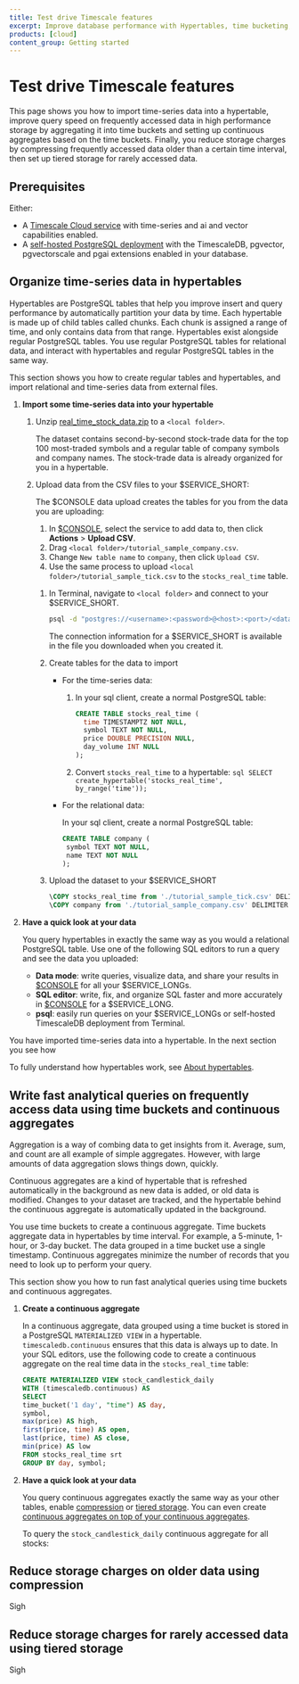 ```yaml
---
title: Test drive Timescale features
excerpt: Improve database performance with Hypertables, time bucketing, compression and continuous aggregates.
products: [cloud]
content_group: Getting started
---
```


# Test drive Timescale features

This page shows you how to import time-series data into a hypertable, improve query 
speed on frequently accessed data in high performance storage by aggregating it 
into time buckets and setting up continuous aggregates based on the time buckets. 
Finally, you reduce storage charges by compressing frequently accessed data older than 
a certain time interval, then set up tiered storage for rarely accessed data.  

## Prerequisites

Either:
- A [Timescale Cloud service][create-a-service] with time-series and ai and vector capabilities enabled.
- A [self-hosted PostgreSQL deployment][deploy-self-hosted] with the TimescaleDB, pgvector, pgvectorscale and
  pgai extensions enabled in your database.


## Organize time-series data in hypertables

Hypertables are PostgreSQL tables that help you improve insert and query
performance by automatically partition your data by time. Each hypertable is made
up of child tables called chunks. Each chunk is assigned a range of time, and only
contains data from that range. Hypertables exist alongside regular PostgreSQL tables.
You use regular PostgreSQL tables for relational data, and interact with hypertables
and regular PostgreSQL tables in the same way.

This section shows you how to create regular tables and hypertables, and import
relational and time-series data from external files.

<Procedure>

1.  **Import some time-series data into your hypertable**

    1. Unzip <Tag type="download">[real_time_stock_data.zip](https://assets.timescale.com/docs/downloads/get-started/real_time_stock_data.zip)</Tag> to a `<local folder>`.

       The dataset contains second-by-second stock-trade data for the top 100 most-traded symbols
       and a regular table of company symbols and company names. The stock-trade data is already 
       organized for you in a hypertable.

    1. Upload data from the CSV files to your $SERVICE_SHORT:
    
       <Tabs label="Upload data to ">

       <Tab title="Timescale Console">
       
          The $CONSOLE data upload creates the tables for you from the data you are uploading:   
          1. In [$CONSOLE][portal-ops-mode], select the service to add data to, then click **Actions** > **Upload CSV**.
          1. Drag `<local folder>/tutorial_sample_company.csv`.
          1. Change `New table name` to `company`, then click `Upload CSV`.
          1. Use the same process to upload `<local folder>/tutorial_sample_tick.csv` to the `stocks_real_time` table.
        
       </Tab>
        
       <Tab title="psql">

       1. In Terminal, navigate to `<local folder>` and connect to your $SERVICE_SHORT.
          ```bash
          psql -d "postgres://<username>:<password>@<host>:<port>/<database-name>"
          ```
          The connection information for a $SERVICE_SHORT is available in the file you downloaded when you created it.
      
       2. Create tables for the data to import
      
          - For the time-series data:
             1. In your sql client, create a normal PostgreSQL table:
      
                ```sql
                CREATE TABLE stocks_real_time (
                  time TIMESTAMPTZ NOT NULL,
                  symbol TEXT NOT NULL,
                  price DOUBLE PRECISION NULL,
                  day_volume INT NULL
                );
                ```
             1.  Convert `stocks_real_time` to a hypertable:
                ```sql
                SELECT create_hypertable('stocks_real_time', by_range('time'));
                ```
      
          - For the relational data:
      
             In your sql client, create a normal PostgreSQL table:
             ```sql
             CREATE TABLE company (
              symbol TEXT NOT NULL,
              name TEXT NOT NULL
             );
            ```
               
       3. Upload the dataset to your $SERVICE_SHORT
          ```sql
          \COPY stocks_real_time from './tutorial_sample_tick.csv' DELIMITER ',' CSV HEADER;
          \COPY company from './tutorial_sample_company.csv' DELIMITER ',' CSV HEADER;
          ```
        
       </Tab>
        
       </Tabs>       

1.  **Have a quick look at your data**  

    You query hypertables in exactly the same way as you would a relational PostgreSQL table.
    Use one of the following SQL editors to run a query and see the data you uploaded:
    - **Data mode**:  write queries, visualize data, and share your results in [$CONSOLE][portal-data-mode] for all your $SERVICE_LONGs.
    - **SQL editor**: write, fix, and organize SQL faster and more accurately in [$CONSOLE][portal-ops-mode] for a $SERVICE_LONG.
    - **psql**: easily run queries on your $SERVICE_LONGs or self-hosted TimescaleDB deployment from Terminal.

    <TryItOutCodeBlock queryId="getting-started-srt-orderby" />

</Procedure>

You have imported time-series data into a hypertable. In the next section you see how   

To fully understand how hypertables work, see [About hypertables][about-hypertables].

## Write fast analytical queries on frequently access data using time buckets and continuous aggregates

Aggregation is a way of combing data to get insights from it. Average, sum, and count are all 
example of simple aggregates. However, with large amounts of data aggregation slows things down, quickly.
 
Continuous aggregates are a kind of hypertable that is refreshed automatically in 
the background as new data is added, or old data is modified. Changes to your dataset are tracked, 
and the hypertable behind the continuous aggregate is automatically updated in the background.

You use time buckets to create a continuous aggregate. Time buckets aggregate data in hypertables by time 
interval. For example, a 5-minute, 1-hour, or 3-day bucket. The data grouped in a time bucket use a single 
timestamp. Continuous aggregates minimize the number of records that you need to look up to perform your 
query.


This section show you how to run fast analytical queries using time buckets and continuous aggregates.

<Procedure>

1.  **Create a continuous aggregate**
  
    In a continuous aggregate, data grouped using a time bucket is stored in a 
    PostgreSQL `MATERIALIZED VIEW` in a hypertable. `timescaledb.continuous` ensures that this data
    is always up to date.
    In your SQL editors, use the following code to create a continuous aggregate on the real time data in
    the `stocks_real_time` table:

    ```sql
    CREATE MATERIALIZED VIEW stock_candlestick_daily
    WITH (timescaledb.continuous) AS
    SELECT
    time_bucket('1 day', "time") AS day,
    symbol,
    max(price) AS high,
    first(price, time) AS open,
    last(price, time) AS close,
    min(price) AS low
    FROM stocks_real_time srt
    GROUP BY day, symbol;
    ```

1.  **Have a quick look at your data**

    You query continuous aggregates exactly the same way as your other tables, enable [compression][compression]
    or [tiered storage][data-tiering]. You can even
    create [continuous aggregates on top of your continuous aggregates][hierarchical-caggs].

    To query the `stock_candlestick_daily` continuous aggregate for all stocks:

    <TryItOutCodeBlock queryId="getting-started-cagg" />

</Procedure>

## Reduce storage charges on older data using compression

Sigh

## Reduce storage charges for rarely accessed data using tiered storage

Sigh

[create-a-service]: /getting-started/:currentVersion:/services/
[deploy-self-hosted]: /self-hosted/:currentVersion:/install/
[connect-to-your-service]: /getting-started/:currentVersion:/run-queries-from-console/
[portal-ops-mode]: https://console.cloud.timescale.com/dashboard/services
[portal-data-mode]: https://console.cloud.timescale.com/dashboard/services?popsql
[about-hypertables]: /use-timescale/:currentVersion:/hypertables/about-hypertables/
[data-tiering]: /use-timescale/:currentVersion:/data-tiering/
[compression]: /use-timescale/:currentVersion:/compression/
[hierarchical-caggs]: /use-timescale/:currentVersion:/continuous-aggregates/hierarchical-continuous-aggregates/
